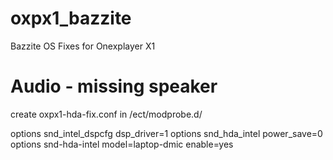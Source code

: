 # oxpx1_bazzite
Bazzite OS Fixes for Onexplayer X1
# Audio - missing speaker
create oxpx1-hda-fix.conf in /ect/modprobe.d/

options snd_intel_dspcfg dsp_driver=1
options snd_hda_intel power_save=0
options snd-hda-intel model=laptop-dmic enable=yes


